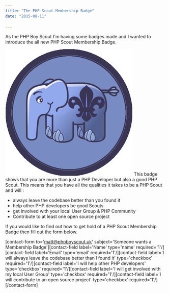 ```yaml
---
title: "The PHP Scout Membership Badge"
date: "2015-08-11"

---
```


As the PHP Boy Scout I'm having some badges made and I wanted to introduce the all new PHP Scout Membership Badge.

[![PHP Scout Membership Badge](/assets/images/elephpant.png)](http://phpboyscout.uk/wp-content/uploads/2015/08/elephpant.png) <!--more--> This badge shows that you are more than just a PHP Developer but also a good PHP Scout. This means that you have all the qualities it takes to be a PHP Scout and will :

- always leave the codebase better than you found it
- help other PHP developers be good Scouts
- get involved with your local User Group & PHP Community
- Contribute to at least one open source project

If you would like to find out how to get hold of a PHP Scout Membership Badge then fill out the form below.

\[contact-form to='matt@phpboyscout.uk' subject='Someone wants a Membership Badge'\]\[contact-field label='Name' type='name' required='1'/\]\[contact-field label='Email' type='email' required='1'/\]\[contact-field label='I will always leave the codebase better than I found it' type='checkbox' required='1'/\]\[contact-field label='I will help other PHP developers' type='checkbox' required='1'/\]\[contact-field label='I will get involved with my local User Group' type='checkbox' required='1'/\]\[contact-field label='I will contribute to an open source project' type='checkbox' required='1'/\]\[/contact-form\]
